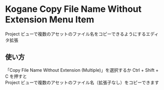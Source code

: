 # Kogane Copy File Name Without Extension Menu Item

Project ビューで複数のアセットのファイル名をコピーできるようにするエディタ拡張

## 使い方

「Copy File Name Without Extension (Multiple)」を選択するか Ctrl + Shift + C を押すと  
Project ビューで複数のアセットのファイル名（拡張子なし）をコピーできます  
